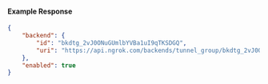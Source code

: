 <!-- Code generated for API Clients. DO NOT EDIT. -->

#### Example Response

```json
{
	"backend": {
		"id": "bkdtg_2vJ0ONuGUmlbYVBa1uI9qTKSDGQ",
		"uri": "https://api.ngrok.com/backends/tunnel_group/bkdtg_2vJ0ONuGUmlbYVBa1uI9qTKSDGQ"
	},
	"enabled": true
}
```
